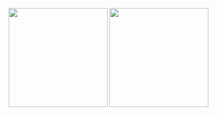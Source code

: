 <p align="center">
  <span>
    <img src="https://github-readme-stats.vercel.app/api?username=OuterCyrex&show_icons=true&theme=vue" height="200"/>
  </span>
  <span>
    <img src="https://github-readme-stats.vercel.app/api/top-langs/?username=OuterCyrex&layout=compact&theme=vue" height="200"/>
  </span>
</p>










